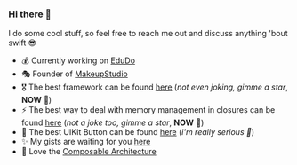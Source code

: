 ### Hi there 👋

I do some cool stuff, so feel free to reach me out and discuss anything 'bout swift 😎

- 💰 Currently working on [EduDo](https://twitter.com/edudo_dev)
- 🎭 Founder of [MakeupStudio](https://github.com/makeupstudio)
- 🎖 The best framework can be found [here](https://github.com/makeupstudio/swift-declarative-configuration) (_not even joking, gimme a star_, __NOW__ 👺)
- ⚡️ The best way to deal with memory management in closures can be found [here](https://github.com/makeupstudio/swift-declarative-configuration) (_not a joke too, gimme a star_, __NOW__ 👺)
- 🥇 The best UIKit Button can be found [here](https://gist.github.com/maximkrouk/35c0ec0baf4d4e797786f60c49a2554e) (_i'm really serious 🗿_)
- ✨ My gists are waiting for you [here](https://github.com/maximkrouk/.gist) 
- 💛 Love the [Composable Architecture](https://github.com/pointfreeco/swift-composable-architecture)
